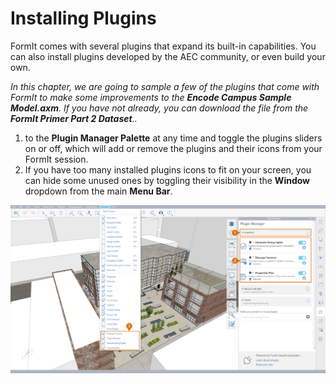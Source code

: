 # Installing Plugins

FormIt comes with several plugins that expand its built-in capabilities. You can also install plugins developed by the AEC community, or even build your own.

_In this chapter, we are going to sample a few of the plugins that come with FormIt to make some improvements to the_ _**Encode Campus Sample Model.axm**. If you have not already, you can download the file from the_ _**FormIt Primer Part 2 Dataset**.._

1.  to the **Plugin Manager Palette** at any time and toggle the plugins sliders on or off, which will add or remove the plugins and their icons from your FormIt session.
2. If you have too many installed plugins icons to fit on your screen, you can hide some unused ones by toggling their visibility in the **Window** dropdown from the main **Menu Bar**.

![](<../../../.gitbook/assets/2 (7).png>)

##
